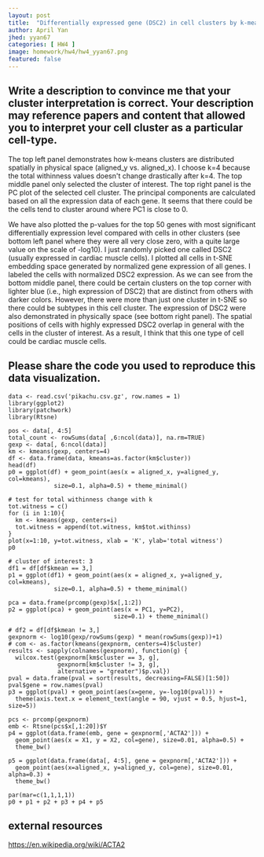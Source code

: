 ```yaml
---
layout: post
title:  "Differentially expressed gene (DSC2) in cell clusters by k-means"
author: April Yan
jhed: yyan67
categories: [ HW4 ]
image: homework/hw4/hw4_yyan67.png
featured: false
---
```


## Write a description to convince me that your cluster interpretation is correct. Your description may reference papers and content that allowed you to interpret your cell cluster as a particular cell-type. 

The top left panel demonstrates how k-means clusters are distributed spatially in physical space (aligned_y vs. aligned_x). I choose k=4 because the total withinness values doesn't change drastically after k=4. The top middle panel only selected the cluster of interest. The top right panel is the PC plot of the selected cell cluster. The principal components are calculated based on all the expression data of each gene. It seems that there could be the cells tend to cluster around where PC1 is close to 0. 

We have also plotted the p-values for the top 50 genes with most significant differentially expression level compared with cells in other clusters (see bottom left panel where they were all very close zero, with a quite large value on the scale of -log10). I just randomly picked one called DSC2 (usually expressed in cardiac muscle cells). I plotted all cells in t-SNE embedding space generated by normalized gene expression of all genes. I labeled the cells with normalized DSC2 expression. As we can see from the bottom middle panel, there could be certain clusters on the top corner with lighter blue (i.e., high expression of DSC2) that are distinct from others with darker colors. However, there were more than just one cluster in t-SNE so there could be subtypes in this cell cluster. The expression of DSC2 were also demonstrated in physically space (see bottom right panel). The spatial positions of cells with highly expressed DSC2 overlap in general with the cells in the cluster of interest. As a result, I think that this one type of cell could be cardiac muscle cells. 

## Please share the code you used to reproduce this data visualization.
```{r}
data <- read.csv('pikachu.csv.gz', row.names = 1)
library(ggplot2)
library(patchwork)
library(Rtsne)

pos <- data[, 4:5]
total_count <- rowSums(data[ ,6:ncol(data)], na.rm=TRUE)
gexp <- data[, 6:ncol(data)]
km <- kmeans(gexp, centers=4)
df <- data.frame(data, kmeans=as.factor(km$cluster))
head(df)
p0 = ggplot(df) + geom_point(aes(x = aligned_x, y=aligned_y, col=kmeans), 
             size=0.1, alpha=0.5) + theme_minimal()

# test for total withinness change with k
tot.witness = c()
for (i in 1:10){
  km <- kmeans(gexp, centers=i)
  tot.witness = append(tot.witness, km$tot.withinss)
}
plot(x=1:10, y=tot.witness, xlab = 'K', ylab='total witness')
p0

# cluster of interest: 3
df1 = df[df$kmean == 3,]
p1 = ggplot(df1) + geom_point(aes(x = aligned_x, y=aligned_y, col=kmeans), 
             size=0.1, alpha=0.5) + theme_minimal()

pca = data.frame(prcomp(gexp)$x[,1:2])
p2 = ggplot(pca) + geom_point(aes(x = PC1, y=PC2), 
                              size=0.1) + theme_minimal()

# df2 = df[df$kmean != 3,]
gexpnorm <- log10(gexp/rowSums(gexp) * mean(rowSums(gexp))+1)
# com <- as.factor(kmeans(gexpnorm, centers=4)$cluster)
results <- sapply(colnames(gexpnorm), function(g) {
  wilcox.test(gexpnorm[km$cluster == 3, g],
              gexpnorm[km$cluster != 3, g],
              alternative = "greater")$p.val})
pval = data.frame(pval = sort(results, decreasing=FALSE)[1:50])
pval$gene = row.names(pval)
p3 = ggplot(pval) + geom_point(aes(x=gene, y=-log10(pval))) +
  theme(axis.text.x = element_text(angle = 90, vjust = 0.5, hjust=1, size=5))

pcs <- prcomp(gexpnorm)
emb <- Rtsne(pcs$x[,1:20])$Y
p4 = ggplot(data.frame(emb, gene = gexpnorm[,'ACTA2'])) + 
  geom_point(aes(x = X1, y = X2, col=gene), size=0.01, alpha=0.5) + 
  theme_bw()

p5 = ggplot(data.frame(data[, 4:5], gene = gexpnorm[,'ACTA2'])) + 
  geom_point(aes(x=aligned_x, y=aligned_y, col=gene), size=0.01, alpha=0.3) + 
  theme_bw()

par(mar=c(1,1,1,1))
p0 + p1 + p2 + p3 + p4 + p5
``` 

## external resources
https://en.wikipedia.org/wiki/ACTA2
